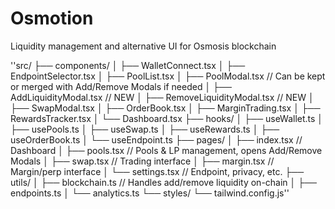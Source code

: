 # Osmotion
Liquidity management and alternative UI for Osmosis blockchain


''src/
├── components/
│   ├── WalletConnect.tsx
│   ├── EndpointSelector.tsx
│   ├── PoolList.tsx
│   ├── PoolModal.tsx          // Can be kept or merged with Add/Remove Modals if needed
│   ├── AddLiquidityModal.tsx  // NEW
│   ├── RemoveLiquidityModal.tsx  // NEW
│   ├── SwapModal.tsx
│   ├── OrderBook.tsx
│   ├── MarginTrading.tsx
│   ├── RewardsTracker.tsx
│   └── Dashboard.tsx
├── hooks/
│   ├── useWallet.ts
│   ├── usePools.ts
│   ├── useSwap.ts
│   ├── useRewards.ts
│   ├── useOrderBook.ts
│   └── useEndpoint.ts
├── pages/
│   ├── index.tsx          // Dashboard
│   ├── pools.tsx          // Pools & LP management, opens Add/Remove Modals
│   ├── swap.tsx           // Trading interface
│   ├── margin.tsx         // Margin/perp interface
│   └── settings.tsx       // Endpoint, privacy, etc.
├── utils/
│   ├── blockchain.ts      // Handles add/remove liquidity on-chain
│   ├── endpoints.ts
│   └── analytics.ts
└── styles/
    └── tailwind.config.js''
